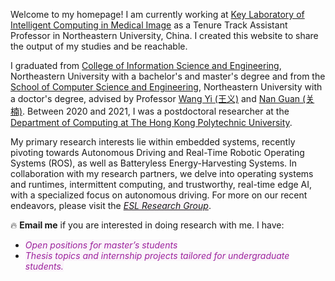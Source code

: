 Welcome to my homepage! I am currently working at [Key Laboratory of Intelligent Computing in Medical Image]() as a Tenure Track Assistant Professor in Northeastern University, China. I created this website to share the output of my studies and be reachable.

I graduated from [College of Information Science and Engineering](http://www.ise.neu.edu.cn/YW/main.htm), Northeastern University with a bachelor's and master's degree and from the [School of Computer Science and Engineering](http://www.cse.neu.edu.cn/), Northeastern University with a doctor's degree, advised by Professor [Wang Yi (王义)]() and [Nan Guan (关楠)](https://www.cityu.edu.hk/stfprofile/nanguan.htm). Between 2020 and 2021, I was a postdoctoral researcher at the [Department of Computing at The Hong Kong Polytechnic University](https://www.polyu.edu.hk/comp/).

My primary research interests lie within embedded systems, recently pivoting towards Autonomous Driving and Real-Time Robotic Operating Systems (ROS), as well as Batteryless Energy-Harvesting Systems. In collaboration with my research partners, we delve into operating systems and runtimes, intermittent computing, and trustworthy, real-time edge AI, with a specialized focus on autonomous driving. For more on our recent endeavors, please visit the <span style="font-style:italic; background-color:rgb(250, 244, 250); color:rgb(157, 34, 157)">[ESL Research Group]()</span>.


🔥 **Email me** if you are interested in doing research with me. I have:
- <span style="font-style:italic; background-color:rgb(250, 244, 250); color:rgb(157, 34, 157)">Open positions for master’s students</span>
- <span style="font-style:italic; background-color:rgb(250, 244, 250); color:rgb(157, 34, 157)">Thesis topics and internship projects tailored for undergraduate students.</span>

